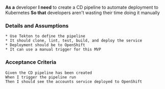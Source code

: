 **As a** developer
**I need** to create a CD pipeline to automate deployment to Kubernetes
**So that** developers aren't wasting their time doing it manually
      
### Details and Assumptions
    * Use Tekton to define the pipeline
    * It should clone, lint, test, build, and deploy the service
    * Deployment should be to OpenShift
    * It can use a manual trigger for this MVP

### Acceptance Criteria     
    Given the CD pipeline has been created
    When I trigger the pipeline run
    Then I should see the accounts service deployed to OpenShift
